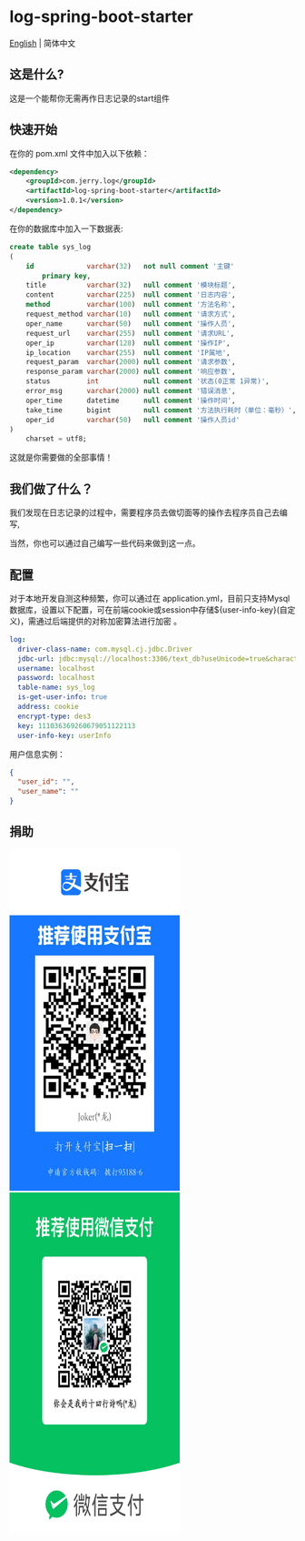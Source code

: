 # log-spring-boot-starter

[English](./README.md) | 简体中文

## 这是什么?

这是一个能帮你无需再作日志记录的start组件

## 快速开始

在你的 pom.xml 文件中加入以下依赖：

```xml
<dependency>
    <groupId>com.jerry.log</groupId>
    <artifactId>log-spring-boot-starter</artifactId>
    <version>1.0.1</version>
</dependency>
```

在你的数据库中加入一下数据表:
```sql
create table sys_log
(
    id             varchar(32)   not null comment '主键'
        primary key,
    title          varchar(32)   null comment '模块标题',
    content        varchar(225)  null comment '日志内容',
    method         varchar(100)  null comment '方法名称',
    request_method varchar(10)   null comment '请求方式',
    oper_name      varchar(50)   null comment '操作人员',
    request_url    varchar(255)  null comment '请求URL',
    oper_ip        varchar(128)  null comment '操作IP',
    ip_location    varchar(255)  null comment 'IP属地',
    request_param  varchar(2000) null comment '请求参数',
    response_param varchar(2000) null comment '响应参数',
    status         int           null comment '状态(0正常 1异常)',
    error_msg      varchar(2000) null comment '错误消息',
    oper_time      datetime      null comment '操作时间',
    take_time      bigint        null comment '方法执行耗时（单位：毫秒）',
    oper_id        varchar(50)   null comment '操作人员id'
)
    charset = utf8;
```
这就是你需要做的全部事情！

## 我们做了什么？

我们发现在日志记录的过程中，需要程序员去做切面等的操作去程序员自己去编写,

当然，你也可以通过自己编写一些代码来做到这一点。

## 配置

对于本地开发自测这种频繁，你可以通过在 application.yml，目前只支持Mysql数据库，设置以下配置，可在前端cookie或session中存储${user-info-key}(自定义)，需通过后端提供的对称加密算法进行加密 。

```yaml
log:
  driver-class-name: com.mysql.cj.jdbc.Driver
  jdbc-url: jdbc:mysql://localhost:3306/text_db?useUnicode=true&characterEncoding=utf-8&useSSL=false&serverTimezone=Asia/Shanghai
  username: localhost
  password: localhost
  table-name: sys_log
  is-get-user-info: true
  address: cookie
  encrypt-type: des3
  key: 111036369260679051122113
  user-info-key: userInfo
```
用户信息实例：
```json
{
  "user_id": "",
  "user_name": ""
}
```

## 捐助
<img height="600px" src="static_file/alibaba.jpg" width="300px"/>

<img height="600px" src="static_file/wechat.jpg" width="300px"/>






